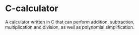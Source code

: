 # C-calculator
A calculator written in C that can perform addition, subtraction, multiplication and division, as well as polynomial simplification.
